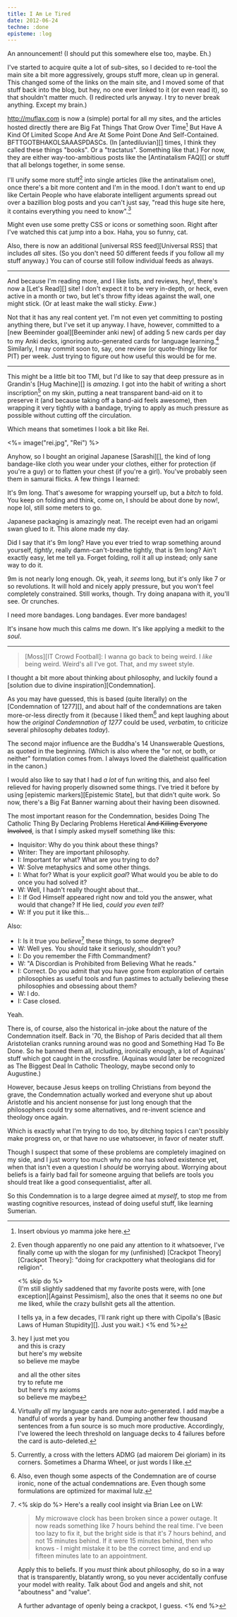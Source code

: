 ```yaml
---
title: I Am Le Tired
date: 2012-06-24
techne: :done
episteme: :log
---
```


An announcement! (I should put this somewhere else too, maybe. Eh.)

I've started to acquire quite a lot of sub-sites, so I decided to re-tool the main site a bit more aggressively, groups stuff more, clean up in general. This changed some of the links on the main site, and I moved some of that stuff back into the blog, but hey, no one ever linked to it (or even read it), so that shouldn't matter much. (I redirected urls anyway. I try to never break anything. Except my brain.)

<http://muflax.com> is now a (simple) portal for all my sites, and the articles hosted directly there are Big Fat Things That Grow Over Time[^yo] But Have A Kind Of Limited Scope And Are At Some Point Done And Self-Contained. BFTTGOTBHAKOLSAAASPDASCs. (In [antediluvian][] times, I think they called these things "books". Or a "tractatus". Something like that.) For now, they are either way-too-ambitious posts like the [Antinatalism FAQ][] or stuff that all belongs together, in some sense.

I'll unify some more stuff[^crack] into single articles (like the antinatalism one), once there's a bit more content and I'm in the mood. I don't want to end up like Certain People who have elaborate intelligent arguments spread out over a bazillion blog posts and you can't just say, "read this huge site here, it contains everything you need to know".[^meta]

[^crack]:
    Even though apparently no one paid any attention to it whatsoever, I've finally come up with the slogan for my (unfinished) [Crackpot Theory][Crackpot Theory]: "doing for crackpottery what theologians did for religion".

    <% skip do %>    
    (I'm still slightly saddened that my favorite posts were, with [one exception][Against Pessimism], also the ones that it seems no one *but* me liked, while the crazy bullshit gets all the attention.

    I tells ya, in a few decades, I'll rank right up there with Cipolla's [Basic Laws of Human Stupidity][]. Just you wait.)
    <% end %>

Might even use some pretty CSS or icons or something soon. Right after I've watched this cat jump into a box. Haha, you so funny, cat.
    
Also, there is now an additional [universal RSS feed][Universal RSS] that includes *all* sites. (So you don't need 50 different feeds if you follow all my stuff anyway.) You can of course still follow individual feeds as always.

[^meta]:
    hey I just met you  
    and this is crazy  
    but here's my website  
    so believe me maybe  

    and all the other sites  
    try to refute me  
    but here's my axioms  
    so believe me maybe  
    
[^yo]: Insert obvious yo mamma joke here.

---

And because I'm reading more, and I like lists, and reviews, hey!, there's now a [Let's Read][] site! I don't expect it to be very in-depth, or heck, even active in a month or two, but let's throw fifty ideas against the wall, one might stick. (Or at least make the wall sticky. *Eww*.)

Not that it has any real content yet. I'm not even yet committing to posting anything there, but I've set it up anyway. I have, however, committed to a [new Beeminder goal][Beeminder anki new] of adding 5 new cards per day to my Anki decks, ignoring auto-generated cards for language learning.[^lang] Similarly, I may commit soon to, say, one review (or quote-thingy like for PIT) per week. Just trying to figure out how useful this would be for me.

[^lang]: Virtually *all* my language cards are now auto-generated. I add maybe a handful of words a year by hand. Dumping another few thousand sentences from a fun source is so much more productive. Accordingly, I've lowered the leech threshold on language decks to 4 failures before the card is auto-deleted.

---

This might be a little bit too TMI, but I'd like to say that deep pressure as in Grandin's [Hug Machine][] is *amazing*. I got into the habit of writing a short inscription[^amdg] on my skin, putting a neat transparent band-aid on it to preserve it (and because taking off a band-aid feels awesome), then wrapping it very tightly with a bandage, trying to apply as much pressure as possible without cutting off the circulation.

[^amdg]: Currently, a cross with the letters ADMG (ad maiorem Dei gloriam) in its corners. Sometimes a Dharma Wheel, or just words I like.

Which means that sometimes I look a bit like Rei.

<%= image("rei.jpg", "Rei") %>

Anyhow, so I bought an original Japanese [Sarashi][], the kind of long bandage-like cloth you wear under your clothes, either for protection (if you're a guy) or to flatten your chest (if you're a girl). You've probably seen them in samurai flicks. A few things I learned:

It's 9m long. That's awesome for wrapping yourself up, but a *bitch* to fold. You keep on folding and think, come on, I should be about done by now!, nope lol, still some meters to go.

Japanese packaging is amazingly neat. The receipt even had an origami swan glued to it. This alone made my day.

Did I say that it's 9m long? Have you ever tried to wrap something around yourself, *tightly*, really damn-can't-breathe tightly, that is 9m long? Ain't exactly easy, let me tell ya. Forget folding, roll it all up instead; only sane way to do it.

9m is not nearly long enough. Ok, yeah, it *seems* long, but it's only like 7 or so revolutions. It will hold and nicely apply pressure, but you won't feel completely constrained. Still works, though. Try doing anapana with it, you'll see. Or crunches.

I need more bandages. Long bandages. Ever more bandages!

It's insane how much this calms me down. It's like applying a medkit to the *soul*.

---

> [Moss][IT Crowd Football]: I wanna go back to being weird. I *like* being weird. Weird's all I've got. That, and my sweet style. 

I thought a bit more about thinking about philosophy, and luckily found a [solution due to divine inspiration][Condemnation].

As you may have guessed, this is based (quite literally) on the [Condemnation of 1277][], and about half of the condemnations are taken more-or-less directly from it (because I liked them[^ironic] and kept laughing about how the *original Condemnation of 1277* could be used, *verbatim*, to criticize several philosophy debates *today*).

The second major influence are the Buddha's 14 Unanswerable Questions, as quoted in the beginning. (Which is also where the "or not, or both, or neither" formulation comes from. I always loved the dialetheist qualification in the canon.)

I would also like to say that I had *a lot* of fun writing this, and also feel relieved for having properly disowned some things. I've tried it before by using [epistemic markers][Epistemic State], but that didn't quite work. So now, there's a Big Fat Banner warning about their having been disowned.

[^site]: On this site, at least. I might extend it to other sites as I see fit / whenever I'm reminded of their existence.

[^ironic]: Also, even though some aspects of the Condemnation are of course ironic, none of the actual condemnations are. Even though some formulations are optimized for maximal lulz.

The most important reason for the Condemnation, besides Doing The Catholic Thing By Declaring Problems Heretical <del>And Killing Everyone Involved</del>, is that I simply asked myself something like this:

- Inquisitor: Why do you think about these things?
- Writer: They are important philosophy.
- I: Important for what? What are you trying to do?
- W: Solve metaphysics and some other things.
- I: What for? What is your explicit *goal*? What would you be able to do once you had solved it?
- W: Well, I hadn't really thought about that...
- I: If God Himself appeared right now and told you the answer, what would that change? If He lied, *could you even tell*?
- W: If you put it like this...

Also:

- I: Is it true you *believe*[^believe] these things, to some degree?
- W: Well yes. You should take it seriously, shouldn't you?
- I: Do you remember the Fifth Commandment?
- W: "A Discordian is Prohibited from Believing What he reads."
- I: Correct. Do you admit that you have gone from exploration of certain philosophies as useful tools and fun pastimes to actually believing these philosophies and obsessing about them?
- W: I do.
- I: Case closed.

Yeah.

[^believe]:
    <% skip do %>
    Here's a really cool insight via Brian Lee on LW:

    > My microwave clock has been broken since a power outage. It now reads something like 7 hours behind the real time. I've been too lazy to fix it, but the bright side is that it's 7 hours behind, and not 15 minutes behind. If it were 15 minutes behind, then who knows - I might mistake it to be the correct time, and end up fifteen minutes late to an appointment.

    Apply this to beliefs. If you *must* think about philosophy, do so in a way that is transparently, blatantly wrong, so you never accidentally confuse your model with reality. Talk about God and angels and shit, not "aboutness" and "value".

    A further advantage of openly being a crackpot, I guess.
    <% end %>

There is, of course, also the historical in-joke about the nature of the Condemnation itself. Back in '70, the Bishop of Paris decided that all them Aristotelian cranks running around was no good and Something Had To Be Done. So he banned them all, including, ironically enough, a lot of Aquinas' stuff which got caught in the crossfire. (Aquinas would later be recognized as The Biggest Deal In Catholic Theology, maybe second only to Augustine.) 

However, because Jesus keeps on trolling Christians from beyond the grave, the Condemnation actually worked and everyone shut up about Aristotle and his ancient nonsense for just long enough that the philosophers could try some alternatives, and re-invent science and theology once again.

Which is exactly what I'm trying to do too, by ditching topics I can't possibly make progress on, or that have no use whatsoever, in favor of neater stuff.

Though I suspect that some of these problems are completely imagined on my side, and I just worry too much why no one has solved existence yet, when that isn't even a question I *should* be worrying about. Worrying about beliefs is a fairly bad fail for someone arguing that beliefs are tools you should treat like a good consequentialist, after all.

So this Condemnation is to a large degree aimed at *myself*, to stop me from wasting cognitive resources, instead of doing useful stuff, like learning Sumerian.
